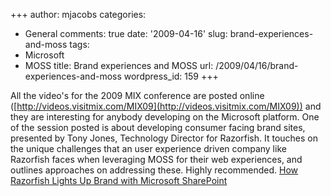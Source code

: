 +++
author: mjacobs
categories:
- General
comments: true
date: '2009-04-16'
slug: brand-experiences-and-moss
tags:
- Microsoft
- MOSS
title: Brand experiences and MOSS
url: /2009/04/16/brand-experiences-and-moss
wordpress_id: 159
+++


All the video's for the 2009 MIX conference are posted online ([http://videos.visitmix.com/MIX09](http://videos.visitmix.com/MIX09)) and they are interesting for anybody developing on the Microsoft platform. One of the session posted is about developing consumer facing brand sites, presented by Tony Jones, Technology Director for Razorfish. It touches on the unique challenges that an user experience driven company like Razorfish faces when leveraging MOSS for their web experiences, and outlines approaches on addressing these. Highly recommended. [How Razorfish Lights Up Brand with Microsoft SharePoint](http://videos.visitmix.com/MIX09/C19F)
